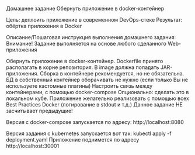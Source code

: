 Домашнее задание
Обернуть приложение в docker-контейнер

Цель: деплоить приложение в современном DevOps-стеке
Результат: обёртка приложения в Docker

Описание/Пошаговая инструкция выполнения домашнего задания:
Внимание! Задание выполняется на основе любого сделанного Web-приложения

Обернуть приложение в docker-контейнер. Dockerfile принято располагать в корне репозитория. В image должна попадать JAR-приложения. Сборка в контейнере рекомендуется, но не обязательна.
БД в собственный контейнер оборачивать не нужно (если только Вы не используете кастомные плагины)
Настроить связь между контейнерами, с помощью docker-compose
Опционально: сделать это в локальном кубе.
Приложение желательно реализовать с помощью всех Best Practices Docker (логирование в stdout и т.д.)
Данное задание НЕ засчитывает предыдущие!


Версия с docker-compose запускается по адресу: http://localhost:8080

Версия задания с kubernetes запускается вот так: kubectl apply -f deployment.yaml
Приложение поднимется по адресу http://localhost:30001
